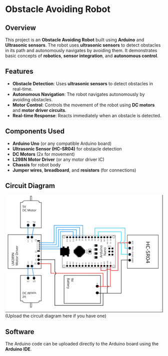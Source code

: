 # Obstacle Avoiding Robot

## Overview
This project is an **Obstacle Avoiding Robot** built using **Arduino** and **Ultrasonic sensors**. The robot uses **ultrasonic sensors** to detect obstacles in its path and autonomously navigates by avoiding them. It demonstrates basic concepts of **robotics**, **sensor integration**, and **autonomous control**.

## Features
- **Obstacle Detection**: Uses **ultrasonic sensors** to detect obstacles in real-time.
- **Autonomous Navigation**: The robot navigates autonomously by avoiding obstacles.
- **Motor Control**: Controls the movement of the robot using **DC motors** and **motor driver circuits**.
- **Real-time Response**: Reacts immediately when an obstacle is detected.

## Components Used
- **Arduino Uno** (or any compatible Arduino board)
- **Ultrasonic Sensor (HC-SR04)** for obstacle detection
- **DC Motors** (2x for movement)
- **L298N Motor Driver** (or any motor driver IC)
- **Chassis** for robot body
- **Jumper wires**, **breadboard**, and **resistors** (for connections)

## Circuit Diagram
![Circuit Diagram](https://github.com/Shashivardhanbandi/-Obstcale-Avoding-Robot/blob/main/OBSTACLE%20AVOIDING%20ROBOT%20using%20arduino.png?raw=true)  
(Upload the circuit diagram here if you have one)

## Software
The Arduino code can be uploaded directly to the Arduino board using the **Arduino IDE**.
